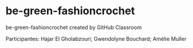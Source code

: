 # be-green-fashioncrochet
be-green-fashioncrochet created by GitHub Classroom
<br>
<p>Participantes: Hajar El Gholabzouri; Gwendolyne Bouchard; Amélie Muller</p>
